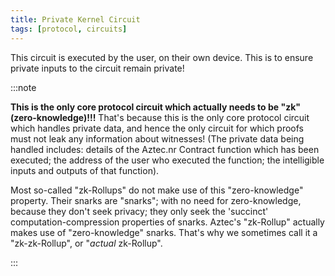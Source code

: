```yaml
---
title: Private Kernel Circuit
tags: [protocol, circuits]
---
```


This circuit is executed by the user, on their own device. This is to ensure private inputs to the circuit remain private!

:::note

**This is the only core protocol circuit which actually needs to be "zk" (zero-knowledge)!!!** That's because this is the only core protocol circuit which handles private data, and hence the only circuit for which proofs must not leak any information about witnesses! (The private data being handled includes: details of the Aztec.nr Contract function which has been executed; the address of the user who executed the function; the intelligible inputs and outputs of that function).

Most so-called "zk-Rollups" do not make use of this "zero-knowledge" property. Their snarks are "snarks"; with no need for zero-knowledge, because they don't seek privacy; they only seek the 'succinct' computation-compression properties of snarks. Aztec's "zk-Rollup" actually makes use of "zero-knowledge" snarks. That's why we sometimes call it a "zk-zk-Rollup", or "_actual_ zk-Rollup".

:::
